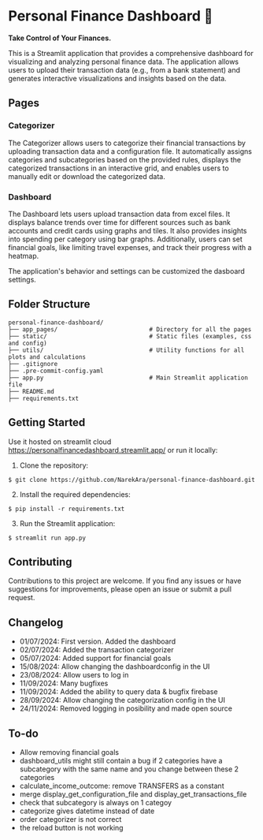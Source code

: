 # Personal Finance Dashboard 👋

**Take Control of Your Finances.**

This is a Streamlit application that provides a comprehensive dashboard for visualizing and analyzing personal finance data. The application allows users to upload their transaction data (e.g., from a bank statement) and generates interactive visualizations and insights based on the data.

## Pages

### Categorizer
The Categorizer allows users to categorize their financial transactions by uploading transaction data and a configuration file. It automatically assigns categories and subcategories based on the provided rules, displays the categorized transactions in an interactive grid, and enables users to manually edit or download the categorized data.

### Dashboard
The Dashboard lets users upload transaction data from excel files. It displays balance trends over time for different sources such as bank accounts and credit cards using graphs and tiles. It also provides insights into spending per category using bar graphs. Additionally, users can set financial goals, like limiting travel expenses, and track their progress with a heatmap.

The application's behavior and settings can be customized the dasboard settings.

## Folder Structure
```
personal-finance-dashboard/
├── app_pages/                          # Directory for all the pages
├── static/                             # Static files (examples, css and config)
├── utils/                              # Utility functions for all plots and calculations
├── .gitignore
├── .pre-commit-config.yaml
├── app.py                              # Main Streamlit application file
├── README.md
├── requirements.txt
```

## Getting Started

Use it hosted on streamlit cloud https://personalfinancedashboard.streamlit.app/ or run it locally:

1. Clone the repository:
```
$ git clone https://github.com/NarekAra/personal-finance-dashboard.git
```
2. Install the required dependencies:
```
$ pip install -r requirements.txt
```
3. Run the Streamlit application:
```
$ streamlit run app.py
```

## Contributing

Contributions to this project are welcome. If you find any issues or have suggestions for improvements, please open an issue or submit a pull request.

## Changelog
- 01/07/2024: First version. Added the dashboard
- 02/07/2024: Added the transaction categorizer
- 05/07/2024: Added support for financial goals
- 15/08/2024: Allow changing the dashboardconfig in the UI
- 23/08/2024: Allow users to log in
- 11/09/2024: Many bugfixes
- 11/09/2024: Added the ability to query data & bugfix firebase
- 28/09/2024: Allow changing the categorization config in the UI
- 24/11/2024: Removed logging in posibility and made open source

## To-do
- Allow removing financial goals
- dashboard_utils might still contain a bug if 2 categories have a subcategory with the same name and you change between these 2 categories
- calculate_income_outcome: remove TRANSFERS as a constant
- merge display_get_configuration_file and display_get_transactions_file
- check that subcategory is always on 1 categoy
- categorize gives datetime instead of date
- order categorizer is not correct
- the reload button is not working